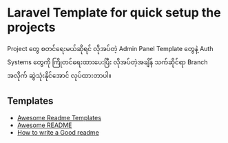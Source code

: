 
# Laravel Template for quick setup the projects

Project တွေ စတင်ရေးမယ်ဆိုရင် လိုအပ်တဲ့ Admin Panel Template တွေနဲ့ Auth Systems တွေကို ကြိုတင်ရေးထားပေးပြီး လိုအပ်တဲ့အချိန် သက်ဆိုင်ရာ Branch အလိုက် ဆွဲသုံးနိုင်အောင် လုပ်ထားတာပါ။


## Templates

 - [Awesome Readme Templates](https://awesomeopensource.com/project/elangosundar/awesome-README-templates)
 - [Awesome README](https://github.com/matiassingers/awesome-readme)
 - [How to write a Good readme](https://bulldogjob.com/news/449-how-to-write-a-good-readme-for-your-github-project)

  